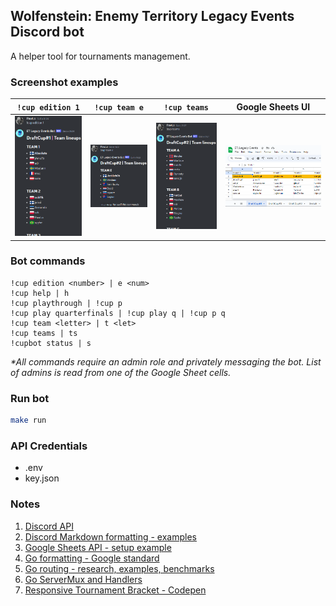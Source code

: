 ## Wolfenstein: Enemy Territory Legacy Events Discord bot
A helper tool for tournaments management.

### Screenshot examples
`!cup edition 1` | `!cup team e` | `!cup teams` | Google Sheets UI
:-:|:-:|:-:|:-:
![!cup edition 1 command example](/assets/cup-edition-1-command-example.png)|![!cup team e command example](/assets/cup-team-e-command-example.png)|![!cup teams command example](/assets/cup-teams-command-example.png)|![Google Sheets example](/assets/google-sheets-example.png)

### Bot commands
```
!cup edition <number> | e <num>
!cup help | h
!cup playthrough | !cup p
!cup play quarterfinals | !cup play q | !cup p q
!cup team <letter> | t <let>
!cup teams | ts
!cupbot status | s
```
_*All commands require an admin role and privately messaging the bot. List of admins is read from one of the Google Sheet cells._

### Run bot
```sh
make run 
```

### API Credentials
- .env
- key.json

### Notes 
1. [Discord API](https://discord.com/developers/docs/intro)
2. [Discord Markdown formatting - examples](https://support.discord.com/hc/en-us/articles/210298617-Markdown-Text-101-Chat-Formatting-Bold-Italic-Underline-)
3. [Google Sheets API - setup example](https://thriveread.com/golang-google-sheets-and-spreadsheet-api)
4. [Go formatting - Google standard](https://google.github.io/styleguide/go/decisions)
5. [Go routing - research, examples, benchmarks](https://benhoyt.com/writings/go-routing)
6. [Go ServerMux and Handlers](https://www.alexedwards.net/blog/an-introduction-to-handlers-and-servemuxes-in-go)
7. [Responsive Tournament Bracket - Codepen](https://codepen.io/jimmyhayek/pen/yJZdEB)

